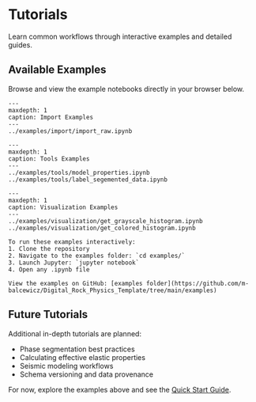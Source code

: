 # Tutorials

Learn common workflows through interactive examples and detailed guides.

## Available Examples

Browse and view the example notebooks directly in your browser below.

```{toctree}
---
maxdepth: 1
caption: Import Examples
---
../examples/import/import_raw.ipynb
```

```{toctree}
---
maxdepth: 1
caption: Tools Examples
---
../examples/tools/model_properties.ipynb
../examples/tools/label_segemented_data.ipynb
```

```{toctree}
---
maxdepth: 1
caption: Visualization Examples
---
../examples/visualization/get_grayscale_histogram.ipynb
../examples/visualization/get_colored_histogram.ipynb
```

```{tip}
To run these examples interactively:
1. Clone the repository
2. Navigate to the examples folder: `cd examples/`
3. Launch Jupyter: `jupyter notebook`
4. Open any .ipynb file
```

```{note}
View the examples on GitHub: [examples folder](https://github.com/m-balcewicz/Digital_Rock_Physics_Template/tree/main/examples)
```

## Future Tutorials

Additional in-depth tutorials are planned:

- Phase segmentation best practices
- Calculating effective elastic properties
- Seismic modeling workflows
- Schema versioning and data provenance

For now, explore the examples above and see the [Quick Start Guide](../quickstart.md).
